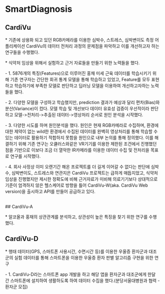 # SmartDiagnosis

## CardiVu
<p> * 기존에 상용화 되고 있던 RGB카메라를 이용한 심박수, 스트레스, 심박변이도 측정 어플리케이션 CardiVu의 데이터 전처리 과정의 문제점을 파악하고 이를 개선하고자 하는 연구들을 수행했다.</p>
<p> * 식약처 임상을 위해서 실험하고 근거 자료들을 만들기 위한 노력들을 했다.</p>
<p> - 1. 5876개의 특징(Features)으로 이루어진 홍채 미세 근육 데이터를 학습시키기 위해 기존 연구자는 간단한 회귀 통계 모델을 통해 학습하고 있었고, Feature를 모두 표현하고 학습하기에 부족한 모델로 판단하고 딥러닝 모델을 이용하여 개선하고자하는 노력들을 했다.</p>
<p> - 2. 다양한 모델을 구성하고 학습했지만, prediction 결과가 예상과 달리 편차(Bias)와 분산(Variance)이 컸다. 모델 학습 및 개선보다 데이터 유효성 검증이 우선적이라 판단하고 모델->전처리->추출된 데이터->영상처리 순서로 원인 분석을 시작했다.</p>
<p> - 3. 다양한 시도를 하며 원인분석을 했다. 원인은 현재 RGB카메라로 수집하며, 환경에 대한 제약이 없는 wild한 환경에서 수집된 데이터를 완벽히 영상처리를 통해 학습할 수 있는 데이터로 활용하기 적합하지 못함을 원인으로 내부 논의를 통해 정의했다. 이를 해결하기 위해 기존 연구는 오큘러스와같은 VR기기를 이용한 제한된 조건에서 진행했던 점을 기반으로 이보다 조금 더 열악한 IR카메라를 이용한 데이터 수집 및 전처리을 목표로 연구를 시작했다.</p>
<p> - 4. 회사 사정상 이미 오랜기간 해온 프로젝트를 더 길게 이어갈 수 없다는 판단에 심박수, 심박변이도, 스트레스와 연관지은 CardiVu 프로젝트는 급하게 매듭지었고, 식약처 임상을 진행했지만 제시한 정확도에 비해 근거자료가 미비해 의료기기보다 상대적으로 기준이 엄격하지 않은 헬스케어로 방향을 틀어 CardiVu-W(aka. CardiVu Web version)을 출시하고 API를 만들어 공급하고 있다.</p>
<br>
## CardiVu-A
<p> * 알코올과 홍채의 상관관계를 분석하고, 상관성이 높은 특징을 찾기 위한 연구를 수행했다.</p>

## CardiVu-D
<p> * 행태 데이터(GPS, 스마트폰 사용시간, 수면시간 등)를 이용한 우울증 환자군과 대조군의 실험 데이터를 통해 스마트폰을 이용한 우울증 환자 판별 알고리즘 구현을 위한 연구</p>
<p> - 1. CardiVu-D라는 스마트폰 app 개발을 하고 해당 앱을 환자군과 대조군에게 한달 간 스마트폰에 설치하여 생활하도록 하여 데이터 수집을 했다.(분당서울대병원과 협력 - 환자군 모집)</p>
